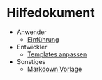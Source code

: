 # Hilfedokument

- Anwender
    - [Einführung](main_intro.md)
- Entwickler
    - [Templates anpassen](template_howto.md)
- Sonstiges
    - [Markdown Vorlage](_vorlage.md)